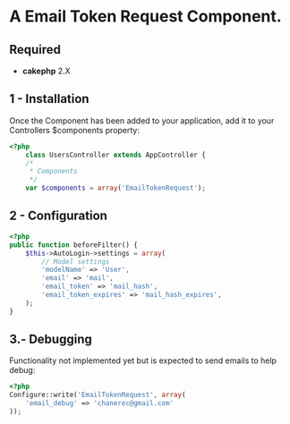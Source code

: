 A Email Token Request Component.
==========================================================================================

Required
------------------------------------------------------------------------------------------
 -  **cakephp** 2.X

1 - Installation
------------------------------------------------------------------------------------------

Once the Component has been added to your application, add it to your Controllers $components property:

```php
<?php
	class UsersController extends AppController {
	/*
	 * Components
	 */
	var $components = array('EmailTokenRequest');
```

2 - Configuration
------------------------------------------------------------------------------------------

```php
<?php
public function beforeFilter() {
	$this->AutoLogin->settings = array(
		// Model settings
		'modelName' => 'User',
		'email' => 'mail',
		'email_token' => 'mail_hash',
		'email_token_expires' => 'mail_hash_expires',	
	);
}
```

3.- Debugging
------------------------------------------------------------------------------------------

Functionality not implemented yet but is expected to send emails to help debug:

```php
<?php
Configure::write('EmailTokenRequest', array(
	'email_debug' => 'chanerec@gmail.com'
));

```
